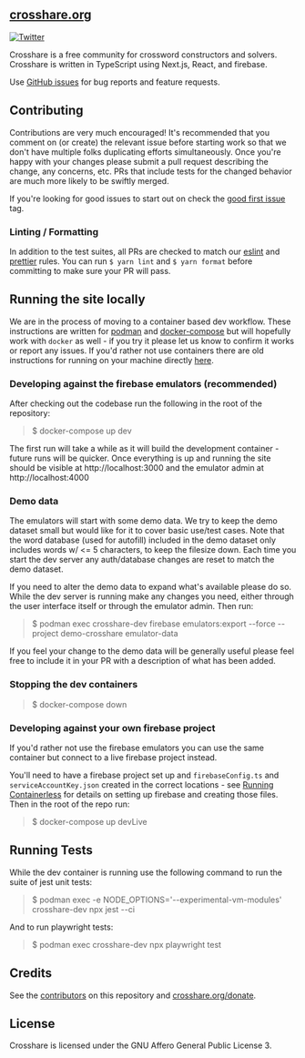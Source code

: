 ## [crosshare.org](https://crosshare.org)

[![Twitter](https://img.shields.io/twitter/follow/crosshareapp?style=social)](https://twitter.com/crosshareapp)

Crosshare is a free community for crossword constructors and solvers. Crosshare is written in TypeScript using Next.js, React, and firebase.

Use [GitHub issues](https://github.com/crosshare-org/crosshare/issues) for bug reports and feature requests.

## Contributing

Contributions are very much encouraged! It's recommended that you comment on (or create) the relevant issue before starting work so that we don't have multiple folks duplicating efforts simultaneously. Once you're happy with your changes please submit a pull request describing the change, any concerns, etc. PRs that include tests for the changed behavior are much more likely to be swiftly merged.

If you're looking for good issues to start out on check the [good first issue](https://github.com/crosshare-org/crosshare/issues?q=is%3Aissue+is%3Aopen+label%3A"good+first+issue") tag.

### Linting / Formatting

In addition to the test suites, all PRs are checked to match our [eslint](https://eslint.org/) and [prettier](https://prettier.io/) rules. You can run `$ yarn lint` and `$ yarn format` before committing to make sure your PR will pass. 

## Running the site locally

We are in the process of moving to a container based dev workflow. These instructions are written for [podman](https://podman.io/) and [docker-compose](https://brandonrozek.com/blog/rootless-docker-compose-podman/) but will hopefully work with `docker` as well - if you try it please let us know to confirm it works or report any issues. If you'd rather not use containers there are old instructions for running on your machine directly [here](/RUNNING_CONTAINERLESS.md).

### Developing against the firebase emulators (recommended)

After checking out the codebase run the following in the root of the repository:

> $ docker-compose up dev

The first run will take a while as it will build the development container - future runs will be quicker. Once everything is up and running the site should be visible at http://localhost:3000 and the emulator admin at http://localhost:4000

### Demo data

The emulators will start with some demo data. We try to keep the demo dataset small but would like for it to cover basic use/test cases. Note that the word database (used for autofill) included in the demo dataset only includes words w/ <= 5 characters, to keep the filesize down. Each time you start the dev server any auth/database changes are reset to match the demo dataset.

If you need to alter the demo data to expand what's available please do so. While the dev server is running make any changes you need, either through the user interface itself or through the emulator admin. Then run:

> $ podman exec crosshare-dev firebase emulators:export --force --project demo-crosshare emulator-data

If you feel your change to the demo data will be generally useful please feel free to include it in your PR with a description of what has been added.

### Stopping the dev containers

> $ docker-compose down

### Developing against your own firebase project

If you'd rather not use the firebase emulators you can use the same container but connect to a live firebase project instead.

You'll need to have a firebase project set up and `firebaseConfig.ts` and `serviceAccountKey.json` created in the correct locations - see [Running Containerless](/RUNNING_CONTAINERLESS.md) for details on setting up firebase and creating those files. Then in the root of the repo run:

> $ docker-compose up devLive

## Running Tests

While the dev container is running use the following command to run the suite of jest unit tests:

> $ podman exec -e NODE_OPTIONS='--experimental-vm-modules' crosshare-dev npx jest --ci

And to run playwright tests:

> $ podman exec crosshare-dev npx playwright test

## Credits

See the [contributors](https://github.com/crosshare-org/crosshare/graphs/contributors) on this repository and [crosshare.org/donate](https://crosshare.org/donate).

## License

Crosshare is licensed under the GNU Affero General Public License 3.

